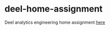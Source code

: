 # deel-home-assignment
Deel analytics engineering home assignment [here](/jarlainnix_deel_assignment/README.md)
